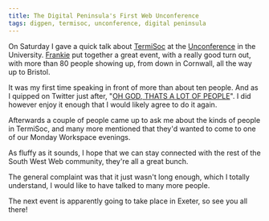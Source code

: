 ```yaml
---
title: The Digital Peninsula's First Web Unconference
tags: digpen, termisoc, unconference, digital peninsula
---
```


On Saturday I gave a quick talk about [TermiSoc](http://termisoc.org/) at the [Unconference](http://medworm.eventbrite.com/) in the University. [Frankie](https://twitter.com/#!/frankiedolan) put together a great event, with a really good turn out, with more than 80 people showing up, from down in Cornwall, all the way up to Bristol.

It was my first time speaking in front of more than about ten people. And as I quipped on Twitter just after, "[OH GOD, THATS A LOT OF PEOPLE](http://twitter.com/#!/nickcharlton/status/44047505373151232)". I did however enjoy it enough that I would likely agree to do it again.

Afterwards a couple of people came up to ask me about the kinds of people in TermiSoc, and many more mentioned that they'd wanted to come to one of our Monday Workspace evenings.

As fluffy as it sounds, I hope that we can stay connected with the rest of the South West Web community, they're all a great bunch.

The general complaint was that it just wasn't long enough, which I totally understand, I would like to have talked to many more people.

The next event is apparently going to take place in Exeter, so see you all there!

